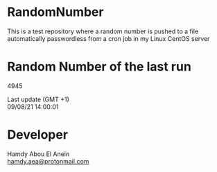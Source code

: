 # RandomNumber    
This is a test repository where a random number is pushed to a file automatically passwordless from a cron job in my Linux CentOS server    
# Random Number of the last run   
4945
      
Last update (GMT +1)    
09/08/21 14:00:01
# Developer    
Hamdy Abou El Anein   
hamdy.aea@protonmail.com
